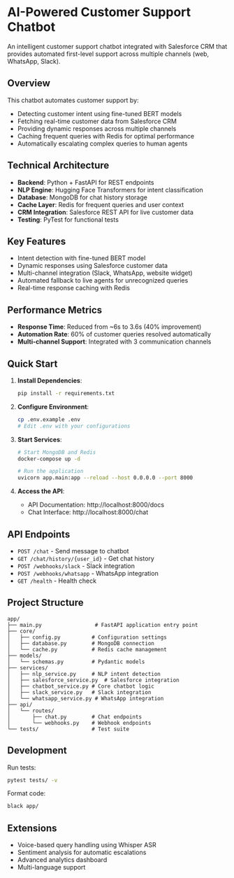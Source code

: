 # AI-Powered Customer Support Chatbot

An intelligent customer support chatbot integrated with Salesforce CRM that provides automated first-level support across multiple channels (web, WhatsApp, Slack).

## Overview

This chatbot automates customer support by:
- Detecting customer intent using fine-tuned BERT models
- Fetching real-time customer data from Salesforce CRM
- Providing dynamic responses across multiple channels
- Caching frequent queries with Redis for optimal performance
- Automatically escalating complex queries to human agents

## Technical Architecture

- **Backend**: Python + FastAPI for REST endpoints
- **NLP Engine**: Hugging Face Transformers for intent classification
- **Database**: MongoDB for chat history storage
- **Cache Layer**: Redis for frequent queries and user context
- **CRM Integration**: Salesforce REST API for live customer data
- **Testing**: PyTest for functional tests

## Key Features

- Intent detection with fine-tuned BERT model
- Dynamic responses using Salesforce customer data
- Multi-channel integration (Slack, WhatsApp, website widget)
- Automated fallback to live agents for unrecognized queries
- Real-time response caching with Redis

## Performance Metrics

- **Response Time**: Reduced from ~6s to 3.6s (40% improvement)
- **Automation Rate**: 60% of customer queries resolved automatically
- **Multi-channel Support**: Integrated with 3 communication channels

## Quick Start

1. **Install Dependencies**:
   ```bash
   pip install -r requirements.txt
   ```

2. **Configure Environment**:
   ```bash
   cp .env.example .env
   # Edit .env with your configurations
   ```

3. **Start Services**:
   ```bash
   # Start MongoDB and Redis
   docker-compose up -d
   
   # Run the application
   uvicorn app.main:app --reload --host 0.0.0.0 --port 8000
   ```

4. **Access the API**:
   - API Documentation: http://localhost:8000/docs
   - Chat Interface: http://localhost:8000/chat

## API Endpoints

- `POST /chat` - Send message to chatbot
- `GET /chat/history/{user_id}` - Get chat history
- `POST /webhooks/slack` - Slack integration
- `POST /webhooks/whatsapp` - WhatsApp integration
- `GET /health` - Health check

## Project Structure

```
app/
├── main.py                 # FastAPI application entry point
├── core/
│   ├── config.py          # Configuration settings
│   ├── database.py        # MongoDB connection
│   └── cache.py           # Redis cache management
├── models/
│   └── schemas.py         # Pydantic models
├── services/
│   ├── nlp_service.py     # NLP intent detection
│   ├── salesforce_service.py  # Salesforce integration
│   ├── chatbot_service.py # Core chatbot logic
│   ├── slack_service.py   # Slack integration
│   └── whatsapp_service.py # WhatsApp integration
├── api/
│   └── routes/
│       ├── chat.py        # Chat endpoints
│       └── webhooks.py    # Webhook endpoints
└── tests/                 # Test suite
```

## Development

Run tests:
```bash
pytest tests/ -v
```

Format code:
```bash
black app/
```

## Extensions

- Voice-based query handling using Whisper ASR
- Sentiment analysis for automatic escalations
- Advanced analytics dashboard
- Multi-language support